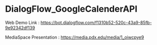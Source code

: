 # DialogFlow_GoogleCalenderAPI

Web Demo Link : https://bot.dialogflow.com/f1310b52-520c-43a9-85fb-9e92342df139

MediaSpace Presentation : https://media.pdx.edu/media/1_oiwcpye9
